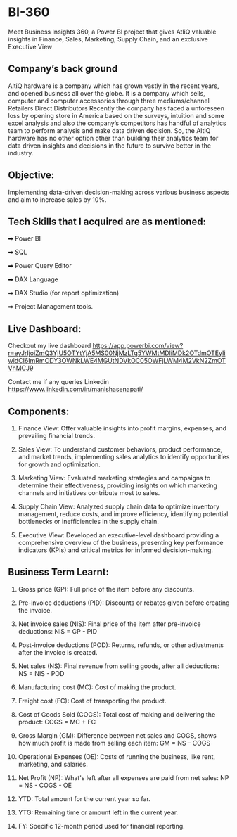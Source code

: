 # BI-360
Meet Business Insights 360, a Power BI project that gives AtliQ valuable insights in Finance, Sales, Marketing, Supply Chain, and an exclusive Executive View
## Company’s back ground
AltiQ hardware is a company which has grown vastly in the recent years, and opened business all over the globe.
It is a company which sells, computer and computer accessories through three mediums/channel
Retailers
Direct
Distributors
Recently the company has faced a unforeseen loss by opening store in America based on the surveys, intuition and some excel analysis and also the company’s competitors has handful of analytics team to perform analysis and make data driven decision. So, the AltiQ hardware has no other option other than building their analytics team for data driven insights and decisions in the future to survive better in the industry.

## Objective:
Implementing data-driven decision-making across various business aspects and aim to increase sales by 10%.


## Tech Skills that I acquired are as mentioned:

➡ Power BI 

➡ SQL 

➡ Power Query Editor 

➡ DAX Language 

➡ DAX Studio (for report optimization) 

➡ Project Management tools.

## Live Dashboard:
Checkout my live dashboard https://app.powerbi.com/view?r=eyJrIjoiZmQ3YjU5OTYtYjA5MS00NjMzLTg5YWMtMDliMDk2OTdmOTEyIiwidCI6ImRmODY3OWNkLWE4MGUtNDVkOC05OWFjLWM4M2VkN2ZmOTVhMCJ9

Contact me if any queries Linkedin https://www.linkedin.com/in/manishasenapati/


## Components:
1. Finance View: Offer valuable insights into profit margins, expenses, and prevailing financial trends.

2. Sales View: To understand customer behaviors, product performance, and market trends, implementing sales analytics to identify opportunities for growth and optimization.

3. Marketing View: Evaluated marketing strategies and campaigns to determine their effectiveness, providing insights on which marketing channels and initiatives contribute most to sales.

4. Supply Chain View: Analyzed supply chain data to optimize inventory management, reduce costs, and improve efficiency, identifying potential bottlenecks or inefficiencies in the supply chain.

5. Executive View: Developed an executive-level dashboard providing a comprehensive overview of the business, presenting key performance indicators (KPIs) and critical metrics for informed decision-making.

## Business Term Learnt:

1. Gross price (GP): Full price of the item before any discounts.

2. Pre-invoice deductions (PID): Discounts or rebates given before creating the invoice.

3. Net invoice sales (NIS): Final price of the item after pre-invoice deductions: NIS = GP - PID

4. Post-invoice deductions (POD): Returns, refunds, or other adjustments after the invoice is created.

5. Net sales (NS): Final revenue from selling goods, after all deductions: NS = NIS - POD

6. Manufacturing cost (MC): Cost of making the product.

7. Freight cost (FC): Cost of transporting the product.

8. Cost of Goods Sold (COGS): Total cost of making and delivering the product: COGS = MC + FC

9. Gross Margin (GM): Difference between net sales and COGS, shows how much profit is made from selling each item: GM = NS – COGS

10. Operational Expenses (OE): Costs of running the business, like rent, marketing, and salaries.

11. Net Profit (NP): What's left after all expenses are paid from net sales: NP = NS - COGS - OE

12. YTD: Total amount for the current year so far.

13. YTG: Remaining time or amount left in the current year.

14. FY: Specific 12-month period used for financial reporting.

